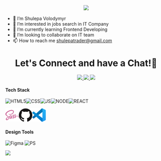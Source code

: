 <p align="center">
  <img src="https://capsule-render.vercel.app/api?type=waving&color=gradient&text=Hello!&height=100&section=header"/>
</p>


- 👋 I’m Shulepa Volodymyr
- 👀 I’m interested in jobs search in IT Company
- 🌱 I’m currently learning Frontend Developing
- 💞️ I’m looking to collaborate on IT team
- 📫 How to reach me shulepatrader@gmail.com

<h1 align="center">
  Let's Connect and have a Chat!💬
</h1>

<p align="center">
<a href="https://www.linkedin.com/in/volodymyr-shulepa-9675a6244/">
  <img height="50" target="_blank" src="https://user-images.githubusercontent.com/46517096/166973395-19676cd8-f8ec-4abf-83ff-da8243505b82.png"/>
</a>
<a href="https://twitter.com/ShulepaVova">
  <img height="50" target="_blank" src="https://user-images.githubusercontent.com/46517096/166974271-91dfa250-d70b-4cb9-8707-f1bda1b708c3.png"/>
</a>
<a href="https://www.instagram.com/shulepchik_7/">
  <img height="50" target="_blank" src="https://user-images.githubusercontent.com/46517096/166974368-9798f39f-1f46-499c-b14e-81f0a3f83a06.png"/>
</a>
</p>


#### Tech Stack

<img width="42px" alt="HTML5" src="https://user-images.githubusercontent.com/36140849/97833637-adb02980-1c8a-11eb-8592-89a6356eba9b.png" /><img width="42px" alt="CSS" src="https://user-images.githubusercontent.com/36140849/97772550-93007800-1b05-11eb-99dc-e5ca02c928e0.png" /><img width="42px" alt="JS" src="https://user-images.githubusercontent.com/36140849/97772525-651b3380-1b05-11eb-8694-d3f6afba9dbf.png" /><img width="42px" alt="NODE" src="https://user-images.githubusercontent.com/36140849/97772467-bd9e0100-1b04-11eb-8cad-3e5e2518f331.png" /><img width="42px" alt="REACT" src="https://user-images.githubusercontent.com/36140849/97772583-c3481680-1b05-11eb-9487-7401ef226ee3.png" />


<img alt="Sass" width="42px" src="https://raw.githubusercontent.com/github/explore/80688e429a7d4ef2fca1e82350fe8e3517d3494d/topics/sass/sass.png" /><img  alt="GitHub" width="42px" src="https://raw.githubusercontent.com/github/explore/78df643247d429f6cc873026c0622819ad797942/topics/github/github.png" /><img alt="Visual Studio Code" width="42px" src="https://raw.githubusercontent.com/github/explore/80688e429a7d4ef2fca1e82350fe8e3517d3494d/topics/visual-studio-code/visual-studio-code.png" />

#### Design Tools

<img width="32px" alt="Figma" src="https://user-images.githubusercontent.com/36140849/97833487-51e5a080-1c8a-11eb-8852-600a52693d5a.png" />   <img width="32px" alt="PS" src="https://user-images.githubusercontent.com/36140849/97772829-d8be4000-1b07-11eb-882f-5ecae5908458.png" />



<p align="left">
  <img src="https://capsule-render.vercel.app/api?type=waving&color=gradient&height=100&section=footer"/>
</p>

